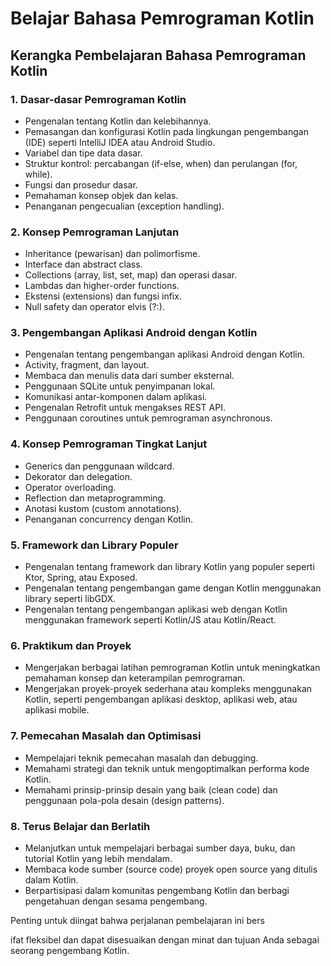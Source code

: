 # Belajar Bahasa Pemrograman Kotlin

## Kerangka Pembelajaran Bahasa Pemrograman Kotlin

### 1. Dasar-dasar Pemrograman Kotlin

- Pengenalan tentang Kotlin dan kelebihannya.
- Pemasangan dan konfigurasi Kotlin pada lingkungan pengembangan (IDE)
  seperti IntelliJ IDEA atau Android Studio.
- Variabel dan tipe data dasar.
- Struktur kontrol: percabangan (if-else, when) dan perulangan (for, while).
- Fungsi dan prosedur dasar.
- Pemahaman konsep objek dan kelas.
- Penanganan pengecualian (exception handling).

### 2. Konsep Pemrograman Lanjutan

- Inheritance (pewarisan) dan polimorfisme.
- Interface dan abstract class.
- Collections (array, list, set, map) dan operasi dasar.
- Lambdas dan higher-order functions.
- Ekstensi (extensions) dan fungsi infix.
- Null safety dan operator elvis (?:).

### 3. Pengembangan Aplikasi Android dengan Kotlin

- Pengenalan tentang pengembangan aplikasi Android dengan Kotlin.
- Activity, fragment, dan layout.
- Membaca dan menulis data dari sumber eksternal.
- Penggunaan SQLite untuk penyimpanan lokal.
- Komunikasi antar-komponen dalam aplikasi.
- Pengenalan Retrofit untuk mengakses REST API.
- Penggunaan coroutines untuk pemrograman asynchronous.

### 4. Konsep Pemrograman Tingkat Lanjut

- Generics dan penggunaan wildcard.
- Dekorator dan delegation.
- Operator overloading.
- Reflection dan metaprogramming.
- Anotasi kustom (custom annotations).
- Penanganan concurrency dengan Kotlin.

### 5. Framework dan Library Populer

- Pengenalan tentang framework dan library Kotlin yang populer seperti Ktor,
  Spring, atau Exposed.
- Pengenalan tentang pengembangan game dengan Kotlin menggunakan library
  seperti libGDX.
- Pengenalan tentang pengembangan aplikasi web dengan Kotlin menggunakan
  framework seperti Kotlin/JS atau Kotlin/React.

### 6. Praktikum dan Proyek

- Mengerjakan berbagai latihan pemrograman Kotlin untuk meningkatkan pemahaman
  konsep dan keterampilan pemrograman.
- Mengerjakan proyek-proyek sederhana atau kompleks menggunakan Kotlin,
  seperti pengembangan aplikasi desktop, aplikasi web, atau aplikasi mobile.

### 7. Pemecahan Masalah dan Optimisasi

- Mempelajari teknik pemecahan masalah dan debugging.
- Memahami strategi dan teknik untuk mengoptimalkan performa kode Kotlin.
- Memahami prinsip-prinsip desain yang baik (clean code) dan penggunaan
  pola-pola desain (design patterns).

### 8. Terus Belajar dan Berlatih

- Melanjutkan untuk mempelajari berbagai sumber daya, buku, dan tutorial
  Kotlin yang lebih mendalam.
- Membaca kode sumber (source code) proyek open source yang ditulis dalam Kotlin.
- Berpartisipasi dalam komunitas pengembang Kotlin dan berbagi pengetahuan
  dengan sesama pengembang.

Penting untuk diingat bahwa perjalanan pembelajaran ini bers

ifat fleksibel dan dapat disesuaikan dengan minat dan tujuan Anda sebagai
seorang pengembang Kotlin.

